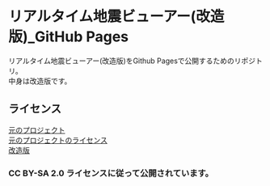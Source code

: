 # リアルタイム地震ビューアー(改造版)_GitHub Pages  
リアルタイム地震ビューアー(改造版)をGithub Pagesで公開するためのリポジトリ。  
中身は改造版です。
## ライセンス  
[元のプロジェクト](https://github.com/kotoho7/scratch-realtime-earthquake-viewer-page)  
[元のプロジェクトのライセンス](https://github.com/kotoho7/scratch-realtime-earthquake-viewer-page#クレジット)  
[改造版](https://github.com/t0729/srev-kaizou)
### CC BY-SA 2.0 ライセンスに従って公開されています。
